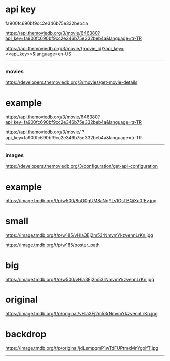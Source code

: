 # api key
fa900fc690bf9cc2e346b75e332beb4a


https://api.themoviedb.org/3/movie/646380?api_key=fa900fc690bf9cc2e346b75e332beb4a&language=tr-TR

https://api.themoviedb.org/3/movie/{movie_id}?api_key=<<api_key>>&language=en-US


---

### movies
https://developers.themoviedb.org/3/movies/get-movie-details


# example
https://api.themoviedb.org/3/movie/646380?api_key=fa900fc690bf9cc2e346b75e332beb4a&language=tr-TR

https://api.themoviedb.org/3/movie/ ?api_key=fa900fc690bf9cc2e346b75e332beb4a&language=tr-TR



---


### images ###
https://developers.themoviedb.org/3/configuration/get-api-configuration


# example
https://image.tmdb.org/t/p/w500/8uO0gUM8aNqYLs1OsTBQiXu0fEv.jpg


# small
https://image.tmdb.org/t/p/w185/vHla3Ej2m53rNmvmYkzvennLrKn.jpg

https://image.tmdb.org/t/p/w185/poster_path


# big
https://image.tmdb.org/t/p/w500/vHla3Ej2m53rNmvmYkzvennLrKn.jpg


# original
https://image.tmdb.org/t/p/original/vHla3Ej2m53rNmvmYkzvennLrKn.jpg




# backdrop
https://image.tmdb.org/t/p/original/jdLsmpqmP1wTdFUPtmxMnYgoifT.jpg

---